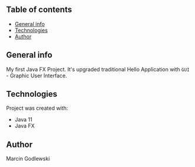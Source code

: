 ## Table of contents
* [General info](#general-info)
* [Technologies](#technologies)
* [Author](#author)

## General info
My first Java FX Project. It's upgraded traditional Hello Application with `GUI` - Graphic User Interface.

## Technologies
Project was created with:
* Java 11
* Java FX

## Author
Marcin Godlewski
